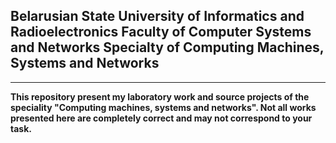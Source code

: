 ## Belarusian State University of Informatics and Radioelectronics     Faculty of Computer Systems and Networks Specialty of Computing Machines, Systems and Networks 
___

__This repository present my laboratory work and source projects of the speciality "Computing machines, systems and networks". Not all works presented here are completely correct and may not correspond to your task.__
